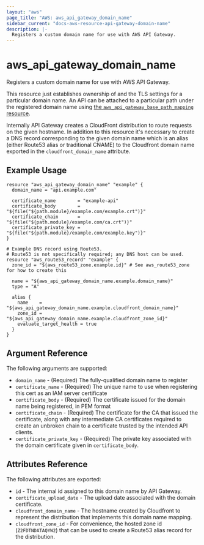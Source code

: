 ```yaml
---
layout: "aws"
page_title: "AWS: aws_api_gateway_domain_name"
sidebar_current: "docs-aws-resource-api-gateway-domain-name"
description: |-
  Registers a custom domain name for use with AWS API Gateway.
---
```


# aws\_api\_gateway\_domain\_name

Registers a custom domain name for use with AWS API Gateway.

This resource just establishes ownership of and the TLS settings for
a particular domain name. An API can be attached to a particular path
under the registered domain name using
[the `aws_api_gateway_base_path_mapping` resource](api_gateway_base_path_mapping.html).

Internally API Gateway creates a CloudFront distribution to
route requests on the given hostname. In addition to this resource
it's necessary to create a DNS record corresponding to the
given domain name which is an alias (either Route53 alias or
traditional CNAME) to the Cloudfront domain name exported in the
`cloudfront_domain_name` attribute.

## Example Usage

```
resource "aws_api_gateway_domain_name" "example" {
  domain_name = "api.example.com"

  certificate_name        = "example-api"
  certificate_body        = "${file("${path.module}/example.com/example.crt")}"
  certificate_chain       = "${file("${path.module}/example.com/ca.crt")}"
  certificate_private_key = "${file("${path.module}/example.com/example.key")}"
}

# Example DNS record using Route53.
# Route53 is not specifically required; any DNS host can be used.
resource "aws_route53_record" "example" {
  zone_id = "${aws_route53_zone.example.id}" # See aws_route53_zone for how to create this

  name = "${aws_api_gateway_domain_name.example.domain_name}"
  type = "A"

  alias {
    name    = "${aws_api_gateway_domain_name.example.cloudfront_domain_name}"
    zone_id = "${aws_api_gateway_domain_name.example.cloudfront_zone_id}"
    evaluate_target_health = true
  }
}
```

## Argument Reference

The following arguments are supported:

* `domain_name` - (Required) The fully-qualified domain name to register
* `certificate_name` - (Required) The unique name to use when registering this
  cert as an IAM server certificate
* `certificate_body` - (Required) The certificate issued for the domain name
  being registered, in PEM format
* `certificate_chain` - (Required) The certificate for the CA that issued the
  certificate, along with any intermediate CA certificates required to
  create an unbroken chain to a certificate trusted by the intended API clients.
* `certificate_private_key` - (Required) The private key associated with the
  domain certificate given in `certificate_body`.

## Attributes Reference

The following attributes are exported:

* `id` - The internal id assigned to this domain name by API Gateway.
* `certificate_upload_date` - The upload date associated with the domain certificate.
* `cloudfront_domain_name` - The hostname created by Cloudfront to represent
  the distribution that implements this domain name mapping.
* `cloudfront_zone_id` - For convenience, the hosted zone id (`Z2FDTNDATAQYW2`)
  that can be used to create a Route53 alias record for the distribution.
